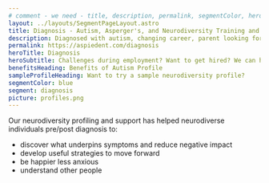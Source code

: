 ```yaml
---
# comment - we need - title, description, permalink, segmentColor, herotitle, heading
layout: ../layouts/SegmentPageLayout.astro
title: Diagnosis - Autism, Asperger's, and Neurodiversity Training and Consulting
description: Diagnosed with autism, changing career, parent looking for help or employer seeking solutions? We have got required toolset.
permalink: https://aspiedent.com/diagnosis
heroTitle: Diagnosis
heroSubtitle: Challenges during employment? Want to get hired? We can help!
benefitsHeading: Benefits of Autism Profile
sampleProfileHeading: Want to try a sample neurodiversity profile?
segmentColor: blue
segment: diagnosis
picture: profiles.png
---
```

Our neurodiversity profiling and support has helped neurodiverse individuals pre/post diagnosis to:
- discover what underpins symptoms and reduce negative impact
- develop useful strategies to move forward
- be happier less anxious
- understand other people